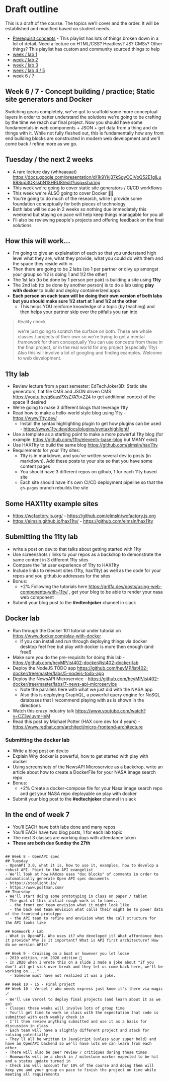 # Draft outline
This is a draft of the course. The topics we'll cover and the order. It will be established and modified based on student needs.
- [Prerequisit concepts](https://youtube.com/playlist?list=PLJQupiji7J5efO_Q5VGZcPE4O_TM_HGP4) - This playlist has lots of things broken down in a lot of detail. Need a lecture on HTML/CSS? Headless? JS? CMSs? Other things? This playlist has custom and community sourced things to help
- [week / lab 1](https://github.com/elmsln/edtechjoker/tree/master/sp-22/week-1)
- [week / lab 2](https://github.com/elmsln/edtechjoker/tree/master/sp-22/week-2)
- [week / lab 3](https://github.com/elmsln/edtechjoker/tree/master/sp-22/week-3)
- [week / lab 4 / 5](https://github.com/elmsln/edtechjoker/tree/master/sp-22/week-4-5)
- week 6 / 7

## Week 6 / 7 - Concept building / practice; Static site generators and Docker

Switching gears completely, we've got to scaffold some more conceptual layers in order to better understand the solutions we're going to be crafting by the time we reach our final project. Now you should have some fundamentals in web components + JSON + get data from a thing and do things with it. While not fully fleshed out, this is fundamentally how any front end building blocks are constructed in modern web development and we'll come back / refine more as we go.

## Tuesday / the next 2 weeks
- A rare lecture day (whhaaaaat) https://docs.google.com/presentation/d/1k9Ykj37kSgyCCIVoQ52E1gILu89Sup3OKssbN1SHRU8/edit?usp=sharing
- This week we're going to cover static site generators / CI/CD workflows
- This week we're ALSO going to cover Docker 👀👀
- You're going to do much of the research, while I provide some foundation conceptually for both pieces of technology
- Both labs will be due in 2 weeks so nothing due immediately this weekend but staying on pace will help keep things managable for you all
- I'll also be reviewing people's projects and offering feedback on the final solutions

## How this will work...
- I'm going to give an explaination of each so that you understand high level what they are, what they provide, what you could do with them and the space they reside with in
- Then there are going to be 2 labs (so 1 per partner or divy up amongst your group so 1/2 is doing 1 and 1/2 the other)
- The 1st lab (to be done by 1 person per pair) is building a site using **11ty**
- The 2nd lab (to be done by another person) is to do a lab using **play with docker** to build and deploy containerized apps
- **Each person on each team will be doing their own version of both labs but you should make sure 1/2 start at 1 and 1/2 at the other**
  - This helps YOU reinforce knowledge of a topic (by teaching) and then helps your partner skip over the pitfalls you ran into

> Reality check
> 
> we're just going to scratch the surface on both.
> These are whole classes / projects of their own so we're trying to get a mental framework for them conceptually
> You can use concepts from these in the final project, or in the real world for any project (especially 11ty)
> Also this will involve a lot of googling and finding examples. Welcome to web development.

## 11ty lab
- Review lecture from a past semester: EdTechJoker3D: Static site generators, flat file CMS and JSON driven CMS
  https://youtu.be/q6uasPXsZ7A?t=224 to get additional context of the space if desired
- We're going to make 3 different blogs that leverage 11ty
- Read how to make a hello-world style blog using 11ty - https://www.11ty.dev/
  - Install the syntax highlighting plugin to get how plugins can be used - https://www.11ty.dev/docs/plugins/syntaxhighlight/
- Use a template as a starting point to make a more powerful 11ty blog (for example: https://github.com/11ty/eleventy-base-blog but MANY exist)
- Use HAX11ty to build the same blog https://github.com/elmsln/hax11ty
- Requirements for your 11ty sites:
  - 11ty is in markdown, and you've written several dev.to posts (in markdown). Add these posts to your site so that you have some content pages
  - You should have 3 different repos on github, 1 for each 11ty based site
  - Each site should have it's own CI/CD deployment pipeline so that the `gh-pages` branch rebuilds the site

## Some HAX11ty example sites
- https://wcfactory.js.org/ - https://github.com/elmsln/wcfactory.js.org
- https://elmsln.github.io/hax11ty/ - https://github.com/elmsln/hax11ty

## Submitting the 11ty lab
- write a post on dev.to that talks about getting started with 11ty
- Use screenshots / links to your repos as a backdrop to demonstrate the same content in 3 different 11ty sites
- Compare the 1st user experience of 11ty to HAX11ty
- Include links to relevant sites (11ty, hax11ty) as well as the code for your repos and you github.io addresses for the sites
- Bonus:
  - +2% Following the tutorials here https://griffa.dev/posts/using-web-components-with-11ty/ , get your blog to be able to render your nasa web component
- Submit your blog post to the **#edtechjoker** channel in slack

## Docker lab
- Run through the Docker 101 tutorial under tutorial on https://www.docker.com/play-with-docker
  - If you can install and run through deploying things via docker desktop feel free but play with docker is more then enough (and free!)
- Make sure you do the pre-requisits for doing this lab - https://github.com/heyMP/ist402-docker#ist402-docker-lab
- Deploy the NodeJS TODO app https://github.com/heyMP/ist402-docker/tree/master/labs/5-nodejs-todo-app
- Deploy the NewsAPI Microservice - https://github.com/heyMP/ist402-docker/tree/master/labs/7-news-api-microservice
  - Note the parallels here with what we just did with the NASA app
  - Also this is deploying GraphQL, a powerful query engine for NoSQL databases that I recommend playing with as is shown in the directions
- Watch this crazy industry talk https://www.youtube.com/watch?v=CZ3wIuvmHeM
- Read this post by Michael Potter (HAX core dev for 4 years) - https://www.redhat.com/architect/micro-frontend-architecture

### Submitting the docker lab 
- Write a blog post on dev.to
- Explain Why docker is powerful, how to get started with play with docker
- Using screenshots of the NewsAPI Microservice as a backdrop, write an article about how to create a DockerFile for your NASA image search repo
- Bonus:
  - +2% Create a docker-compose file for your Nasa image search repo and get your NASA repo deployable on play with docker
- Submit your blog post to the **#edtechjoker** channel in slack

## In the end of week 7
- You'll EACH have both labs done and many repos
- You'll EACH have two blog posts, 1 for each lab topic
- The next 3 classes are working days with attendance taken
- **These are both due Sunday the 27th**

~~~ EVERYTHING BELOW HERE IS HIGHLY VARIABLE / SUBJECT TO CHANGE ~~~

## Week 8 - OpenAPI spec
## Tuesday
- OpenAPI 3.0, what it is, how to use it, examples, how to develop a robust API. Point to the API evangelist
- We'll look at how HAXcms uses "doc blocks" of comments in order to automatically generate Open API spec documents
- https://stoplight.io/
- https://www.postman.com/
## Thursday
- We'll start doing some prototyping in class on paper / tablet
- The goal of this initial rough work is to have...
  - the front end team envision what it might look like
  - the back end team envision what calls their might be to power data of the frontend prototype
  - the API team to refine and envision what the call structure for the API looks like

## Homework / Lab
- What is OpenAPI. Who uses it? who developed it? What affordance does it provide? Why is it important? What is API first architecture? How do we version APIs?

## Week 9 - Cruising on a boat or however you let loose
- 2019 edition, not 2020 edition 😬
- In 2020 when I wrote this on a slide I made a joke about "if you don't all get sick over break and they let us come back here, we'll be working on...."
  - Someone must have not realized it was a joke.

## Week 10 - 15 - Final project
## Week 10 - Vercel / who needs express just know it's there via magic 🪄
- We'll use Vercel to deploy final projects (and learn about it as we go)
- Classes these weeks will involve lots of group time
- You'll get time to work in class with the expectation that code is submitted with each weekly check in
- I'll then review anything submitted and use it as a basis for discussion in class
- Each team will have a slightly different project and stack for solving potentially
- They'll all be written in JavaScript (unless your super bold) and have an OpenAPI backend so we'll have lots we can learn from each other
- There will also be peer review / critiques during these times
- Homeworks will be a check in / milestone marker expected to be hit and a status update turned in
- Check ins will account for 10% of the course and doing them will keep you and your group on pace to finish the project on time while meeting all requirements
